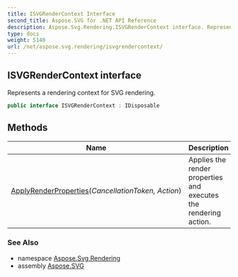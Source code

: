 ```yaml
---
title: ISVGRenderContext Interface
second_title: Aspose.SVG for .NET API Reference
description: Aspose.Svg.Rendering.ISVGRenderContext interface. Represents a rendering context for SVG rendering
type: docs
weight: 5140
url: /net/aspose.svg.rendering/isvgrendercontext/
---
```

## ISVGRenderContext interface

Represents a rendering context for SVG rendering.

```csharp
public interface ISVGRenderContext : IDisposable
```

## Methods

| Name | Description |
| --- | --- |
| [ApplyRenderProperties](../../aspose.svg.rendering/isvgrendercontext/applyrenderproperties/)(*CancellationToken, Action*) | Applies the render properties and executes the rendering action. |

### See Also

* namespace [Aspose.Svg.Rendering](../../aspose.svg.rendering/)
* assembly [Aspose.SVG](../../)
